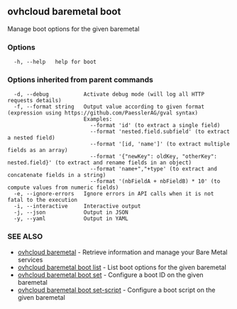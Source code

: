 ## ovhcloud baremetal boot

Manage boot options for the given baremetal

### Options

```
  -h, --help   help for boot
```

### Options inherited from parent commands

```
  -d, --debug           Activate debug mode (will log all HTTP requests details)
  -f, --format string   Output value according to given format (expression using https://github.com/PaesslerAG/gval syntax)
                        Examples:
                          --format 'id' (to extract a single field)
                          --format 'nested.field.subfield' (to extract a nested field)
                          --format '[id, 'name']' (to extract multiple fields as an array)
                          --format '{"newKey": oldKey, "otherKey": nested.field}' (to extract and rename fields in an object)
                          --format 'name+","+type' (to extract and concatenate fields in a string)
                          --format '(nbFieldA + nbFieldB) * 10' (to compute values from numeric fields)
  -e, --ignore-errors   Ignore errors in API calls when it is not fatal to the execution
  -i, --interactive     Interactive output
  -j, --json            Output in JSON
  -y, --yaml            Output in YAML
```

### SEE ALSO

* [ovhcloud baremetal](ovhcloud_baremetal.md)	 - Retrieve information and manage your Bare Metal services
* [ovhcloud baremetal boot list](ovhcloud_baremetal_boot_list.md)	 - List boot options for the given baremetal
* [ovhcloud baremetal boot set](ovhcloud_baremetal_boot_set.md)	 - Configure a boot ID on the given baremetal
* [ovhcloud baremetal boot set-script](ovhcloud_baremetal_boot_set-script.md)	 - Configure a boot script on the given baremetal

